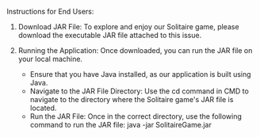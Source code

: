 Instructions for End Users:

1. Download JAR File: To explore and enjoy our Solitaire game, please download the executable JAR file attached to this issue.

2. Running the Application: Once downloaded, you can run the JAR file on your local machine.
   - Ensure that you have Java installed, as our application is built using Java.
   - Navigate to the JAR File Directory: Use the cd command in CMD to navigate to the directory where the Solitaire game's JAR file is located.
   - Run the JAR File: Once in the correct directory, use the following command to run the JAR file:
     java -jar SolitaireGame.jar
